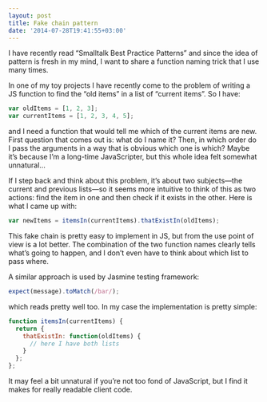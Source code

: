 ```yaml
---
layout: post
title: Fake chain pattern
date: '2014-07-28T19:41:55+03:00'
---
```

I have recently read “Smalltalk Best Practice Patterns” and since the
idea of pattern is fresh in my mind, I want to share a function naming
trick that I use many times.

In one of my toy projects I have recently come to the problem of writing
a JS function to find the “old items” in a list of “current items”. So I
have:

```js
var oldItems = [1, 2, 3];
var currentItems = [1, 2, 3, 4, 5];
```

and I need a function that would tell me which of the current items are
new. First question that comes out is: what do I name it? Then, in which
order do I pass the arguments in a way that is obvious which one is
which? Maybe it’s because I’m a long-time JavaScripter, but this whole
idea felt somewhat unnatural…

If I step back and think about this problem, it’s about two subjects—the
current and previous lists—so it seems more intuitive to think of this
as two actions: find the item in one and then check if it exists in the
other. Here is what I came up with:

```js
var newItems = itemsIn(currentItems).thatExistIn(oldItems);
```

This fake chain is pretty easy to implement in JS, but from the use
point of view is a lot better. The combination of the two function names
clearly tells what’s going to happen, and I don’t even have to think
about which list to pass where.

A similar approach is used by Jasmine testing framework:

```js
expect(message).toMatch(/bar/);
```


which reads pretty well too. In my case the implementation is pretty simple:

```js
function itemsIn(currentItems) {
  return {
    thatExistIn: function(oldItems) {
      // here I have both lists
    }
  };
};
```

It may feel a bit unnatural if you’re not too fond of JavaScript, but I
find it makes for really readable client code.
